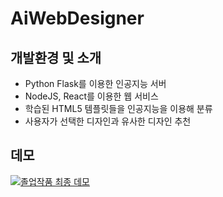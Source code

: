 # AiWebDesigner
## 개발환경 및 소개
* Python Flask를 이용한 인공지능 서버
* NodeJS, React를 이용한 웹 서비스
* 학습된 HTML5 템플릿들을 인공지능을 이용해 분류
* 사용자가 선택한 디자인과 유사한 디자인 추천

## 데모
[![졸업작품 최종 데모](https://img.youtube.com/vi/Zb2omTGvSzw/hqdefault.jpg)](https://youtu.be/Zb2omTGvSzw)
